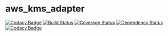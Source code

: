 # aws_kms_adapter

[![Codacy Badge](https://api.codacy.com/project/badge/Grade/2cf1192266524052b6810e9468bd7272)](https://www.codacy.com/app/agnaldo4j/aws_kms_adapter?utm_source=github.com&utm_medium=referral&utm_content=agnaldo4j/aws_kms_adapter&utm_campaign=badger)
[![Build Status](https://travis-ci.org/agnaldo4j/aws_kms_adapter.svg)](https://travis-ci.org/agnaldo4j/aws_kms_adapter)
[![Coverage Status](https://coveralls.io/repos/github/agnaldo4j/aws_kms_adapter/badge.svg)](https://coveralls.io/github/agnaldo4j/aws_kms_adapter)
[![Dependency Status](https://www.versioneye.com/user/projects/5914c16feb858e0051b59517/badge.svg?style=flat-square)](https://www.versioneye.com/user/projects/5914c16feb858e0051b59517)
[![Codacy Badge](https://api.codacy.com/project/badge/Grade/2cf1192266524052b6810e9468bd7272)](https://www.codacy.com/app/agnaldo4j/aws_kms_adapter?utm_source=github.com&amp;utm_medium=referral&amp;utm_content=agnaldo4j/aws_kms_adapter&amp;utm_campaign=Badge_Grade)